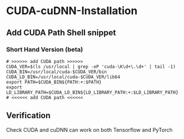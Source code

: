# CUDA-cuDNN-Installation

## Add CUDA Path Shell snippet
### Short Hand Version (beta)
```shell
# >>>>>> add CUDA path >>>>>>
CUDA_VER=$(ls /usr/local | grep -oP 'cuda-\K\d+\.\d+' | tail -1)
CUDA_BIN=/usr/local/cuda-$CUDA_VER/bin
CUDA_LD_BIN=/usr/local/cuda-$CUDA_VER/lib64
export PATH=$CUDA_BIN${PATH:+:$PATH}
export LD_LIBRARY_PATH=$CUDA_LD_BIN${LD_LIBRARY_PATH:+:$LD_LIBRARY_PATH}
# <<<<<< add CUDA path <<<<<<
```


## Verification
Check CUDA and cuDNN can work on both Tensorflow and PyTorch
